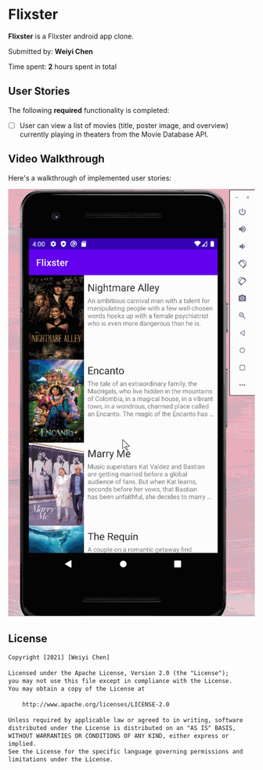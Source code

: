 # Flixster

**Flixster** is a Flixster android app clone.

Submitted by: **Weiyi Chen**

Time spent: **2** hours spent in total

## User Stories

The following **required** functionality is completed:

* [ ] User can view a list of movies (title, poster image, and overview) currently playing in theaters from the Movie Database API.

## Video Walkthrough

Here's a walkthrough of implemented user stories:

![list of movies](./walkthrus/listOfMovies.gif)  

## License

    Copyright [2021] [Weiyi Chen]

    Licensed under the Apache License, Version 2.0 (the "License");
    you may not use this file except in compliance with the License.
    You may obtain a copy of the License at

        http://www.apache.org/licenses/LICENSE-2.0

    Unless required by applicable law or agreed to in writing, software
    distributed under the License is distributed on an "AS IS" BASIS,
    WITHOUT WARRANTIES OR CONDITIONS OF ANY KIND, either express or implied.
    See the License for the specific language governing permissions and
    limitations under the License.

